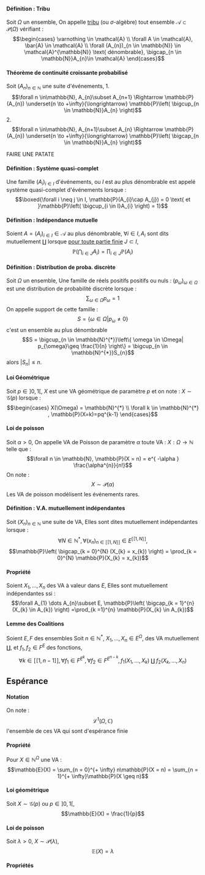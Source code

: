 #### Définition : Tribu
Soit $\Omega$ un ensemble, 
On appelle <u>tribu</u> (ou $\sigma$-algèbre) tout ensemble $\mathcal{A} \subset \mathcal{P}(\Omega)$
vérifiant : 
$$\begin{cases}
\varnothing \in \mathcal{A} \\
\forall A \in \mathcal{A}, \bar{A} \in \mathcal{A}  \\
\forall (A_{n})_{n \in \mathbb{N}} \in \mathcal{A}^{\mathbb{N}} \text{ dénombrable}, \bigcap_{n \in \mathbb{N}}A_{n}\in \mathcal{A}
\end{cases}$$

#### Théorème de continuité croissante probabilisé
Soit $(A_{n})_{n \in \mathbb{N}}$ une suite d'événements, 
1.
$$\forall n \in\mathbb{N}, A_{n}\subset A_{n+1} \Rightarrow \mathbb{P}(A_{n}) \underset{n \to +\infty}{\longrightarrow}  \mathbb{P}\left( \bigcup_{n \in \mathbb{N}}A_{n} \right)$$
2.
$$\forall n \in\mathbb{N}, A_{n+1}\subset A_{n} \Rightarrow \mathbb{P}(A_{n}) \underset{n \to +\infty}{\longrightarrow}  \mathbb{P}\left( \bigcap_{n \in \mathbb{N}}A_{n} \right)$$

FAIRE UNE PATATE

#### Définition : Système quasi-complet
Une famille $(A_{i})_{i \in I}$ d'événements, ou $I$ est au plus dénombrable est appelé système quasi-complet d'événements lorsque : 
$$\boxed{\forall i \neq j \in I, \mathbb{P}(A_{i}\cap A_{j}) = 0 \text{ et }\mathbb{P}\left( \bigcup_{i \in I}A_{i} \right) = 1}$$

#### Définition : Indépendance mutuelle
Soient $A = (A_{i})_{i \in I}\in \mathcal{A}$ au plus dénombrable, 
$\forall i \in I, A_{i}$ sont dits mutuellement $\amalg$ lorsque <u>pour toute partie finie</u> $J \subset I$, 
$$\mathbb{P}\left( \bigcap_{i \in J} A_{i} \right) = \prod_{i \in J}\mathbb{P}(A_{i})$$
#### Définition : Distribution de proba. discrète
Soit $\Omega$ un ensemble, 
Une famille de réels positifs positifs ou nuls : $(p_{\omega})_{\omega \in \Omega}$ est une distribution de probabilité discrète lorsque : 
$$\sum_{\omega \in \Omega} p_{\omega} = 1$$
On appelle support de cette famille : 
$$S = \{ \omega \in\Omega| p_{\omega}\neq 0 \}$$
c'est un ensemble au plus dénombrable
$$S = \bigcup_{n \in \mathbb{N}^{*}}\left\{  \omega \in \Omega| p_{\omega}\geq \frac{1}{n}  \right\} = \bigcup_{n \in \mathbb{N}^{*}}S_{n}$$
alors $\left| S_{n}\right|\leq n$.

#### Loi Géométrique
Soit $p \in ]0, 1[$, $X$ est une VA géométrique de paramètre $p$ et on note : $X\sim \mathcal{G}(p)$ lorsque : 
$$\begin{cases}
X(\Omega) = \mathbb{N}^{*} \\
\forall k \in \mathbb{N}^{*} , \mathbb{P}(X=k)=pq^{k-1}
\end{cases}$$

#### Loi de poisson
Soit $\alpha >0$, On appelle VA de Poisson de paramètre $\alpha$ toute VA : $X : \Omega \to \mathbb{N}$ telle que : 
$$\forall n \in \mathbb{N}, \mathbb{P}(X = n) = e^{ -\alpha } \frac{\alpha^{n}}{n!}$$
On note : 
$$X \sim \mathcal{P}(\alpha)$$
Les VA de poisson modélisent les événements rares. 

#### Définition : V.A. mutuellement indépendantes
Soit $(X_{n})_{n \in \mathbb{N}}$ une suite de VA,
Elles sont dites mutuellement indépendantes lorsque : 
$$\forall N \in \mathbb{N}^{*}, \forall (x_{n})_{n \in [\![1, N]\!]} \in E^{[\![1, N]\!]},$$
$$\mathbb{P}\left( \bigcap_{k = 0}^{N} (X_{k} = x_{k}) \right) = \prod_{k = 0}^{N} \mathbb{P}(X_{k} = x_{k})$$

#### Propriété
Soient $X_{1}, \dots, X_{n}$ des VA à valeur dans $E$, 
Elles sont mutuellement indépendantes ssi :
$$\forall A_{1} \dots A_{n}\subset E, \mathbb{P}\left( \bigcap_{k = 1}^{n} (X_{k} \in A_{k}) \right) =\prod_{k =1}^{n} \mathbb{P}(X_{k} \in A_{k})$$

#### Lemme des Coalitions
Soient $E, F$ des ensembles
Soit $n \in \mathbb{N}^{*}$, $X_{1}, \dots, X_{n} \in E^{\Omega}$, des VA mutuellement $\amalg$, et $f_{1}, f_{2} \in F^{E}$ des fonctions, 
$$\forall k \in [\![1, n-1]\!], \forall f_{1} \in F^{E^{k}}, \forall f_{2} \in F^{E^{n-k}}, f_{1}(X_{1}, \dots, X_{k})\amalg f_{2}(X_{k}, \dots, X_{n})$$

## Espérance
#### Notation
On note : 
$$\mathcal{L}^{1}(\Omega, \mathbb{C})$$
l'ensemble de ces VA qui sont d'espérance finie

#### Propriété
Pour $X \in \mathbb{N}^{\Omega}$ une VA : 
$$\mathbb{E}(X) = \sum_{n = 0}^{+ \infty} n\mathbb{P}(X = n) = \sum_{n = 1}^{+ \infty}\mathbb{P}(X \geq n)$$
#### Loi géométrique
Soit $X \sim \mathcal{G}(p)$ ou $p \in ]0, 1[$, 
$$\mathbb{E}(X) = \frac{1}{p}$$

#### Loi de poisson
Soit $\lambda >0$, $X \sim \mathcal{P}(\lambda)$, 
$$\mathbb{E}(X) = \lambda$$

#### Propriétés
